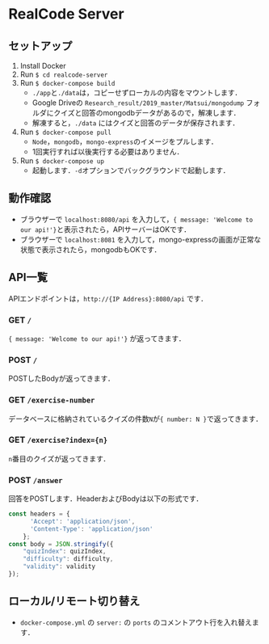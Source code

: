 # RealCode Server

## セットアップ

1. Install Docker
2. Run `$ cd realcode-server`
3. Run `$ docker-compose build`
   - `./app`と`./data`は，コピーせずローカルの内容をマウントします．
   - Google Driveの `Research_result/2019_master/Matsui/mongodump` フォルダにクイズと回答のmongodbデータがあるので，解凍します．
   - 解凍すると，`./data` にはクイズと回答のデータが保存されます．
4. Run `$ docker-compose pull`
   - `Node`，`mongodb`，`mongo-express`のイメージをプルします．
   - 1回実行すれば以後実行する必要はありません．
5. Run `$ docker-compose up`
   - 起動します．`-d`オプションでバックグラウンドで起動します．

## 動作確認

- ブラウザーで `localhost:8080/api` を入力して，`{ message: 'Welcome to our api!'}`と表示されたら，APIサーバーはOKです．
- ブラウザーで `localhost:8081` を入力して，mongo-expressの画面が正常な状態で表示されたら，mongodbもOKです．

## API一覧

APIエンドポイントは，`http://{IP Address}:8080/api` です．

### GET `/`

`{ message: 'Welcome to our api!'}` が返ってきます．

### POST `/`

POSTしたBodyが返ってきます．

### GET `/exercise-number`

データベースに格納されているクイズの件数`N`が`{ number: N }`で返ってきます．

### GET `/exercise?index={n}`

`n`番目のクイズが返ってきます．

### POST `/answer`

回答をPOSTします．HeaderおよびBodyは以下の形式です．

```javascript
const headers = {
      'Accept': 'application/json',
      'Content-Type': 'application/json'
    };
const body = JSON.stringify({
    "quizIndex": quizIndex,
    "difficulty": difficulty,
    "validity": validity
});
```

## ローカル/リモート切り替え
* `docker-compose.yml` の `server:` の `ports` のコメントアウト行を入れ替えます．
